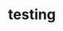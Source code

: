 ---
title: testing
description: This blog contains concise writeups for diverse iHACK 2024 Prelim challenges, covering domains like Meoware, RE, Incident Analysis, and Web and more. Let's explore and enhance our cybersecurity skills together. 
image:

# Badge style
style:
    background: "#0177b8"
    color: "#fff"
---